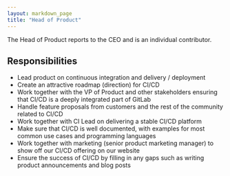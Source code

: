 ```yaml
---
layout: markdown_page
title: "Head of Product"
---
```


The Head of Product reports to the CEO and is an individual contributor.

## Responsibilities

- Lead product on continuous integration and delivery / deployment
- Create an attractive roadmap (direction) for CI/CD
- Work together with the VP of Product and other stakeholders ensuring that CI/CD
is a deeply integrated part of GitLab
- Handle feature proposals from customers and the rest of the community related to CI/CD
- Work together with CI Lead on delivering a stable CI/CD platform
- Make sure that CI/CD is well documented, with examples for most common use cases and programming languages
- Work together with marketing (senior product marketing manager) to show off our CI/CD offering on our website
- Ensure the success of CI/CD by filling in any gaps such as writing product announcements and blog posts
